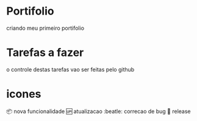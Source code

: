 # Portifolio
criando meu primeiro portifolio

# Tarefas a fazer
o controle destas tarefas vao ser feitas pelo github

# icones

:package: nova funcionalidade
:up: atualizacao
:beatle: correcao de bug
:checkered_flag: release